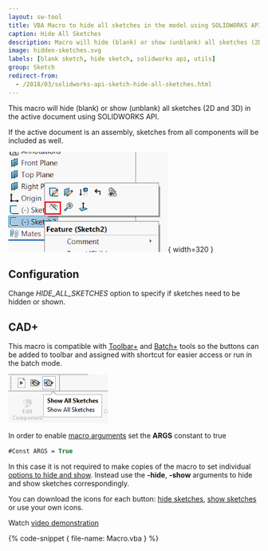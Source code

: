 ```yaml
---
layout: sw-tool
title: VBA Macro to hide all sketches in the model using SOLIDWORKS API
caption: Hide All Sketches
description: Macro will hide (blank) or show (unblank) all sketches (2D and 3D) in the active document using SOLIDWORKS API
image: hidden-sketches.svg
labels: [blank sketch, hide sketch, solidworks api, utils]
group: Sketch
redirect-from:
  - /2018/03/solidworks-api-sketch-hide-all-sketches.html
---
```

This macro will hide (blank) or show (unblank) all sketches (2D and 3D) in the active document using SOLIDWORKS API.

If the active document is an assembly, sketches from all components will be included as well.

![Hide sketch option in context menu](sw-hide-all-sketches.png){ width=320 }

## Configuration

Change *HIDE_ALL_SKETCHES* option to specify if sketches need to be hidden or shown.

## CAD+

This macro is compatible with [Toolbar+](https://cadplus.xarial.com/toolbar/) and [Batch+](https://cadplus.xarial.com/batch/) tools so the buttons can be added to toolbar and assigned with shortcut for easier access or run in the batch mode.

![Buttons in toolbar](toolbar.png)

In order to enable [macro arguments](https://cadplus.xarial.com/toolbar/configuration/arguments/) set the **ARGS** constant to true

~~~ vb
#Const ARGS = True
~~~

In this case it is not required to make copies of the macro to set individual [options to hide and show](#configuration). Instead use the **-hide**, **-show** arguments to hide and show sketches correspondingly.

You can download the icons for each button: [hide sketches](hide-sketches.svg), [show sketches](show-sketches.svg) or use your own icons.

Watch [video demonstration](https://youtu.be/jsjN8zNRTuc?t=23)

{% code-snippet { file-name: Macro.vba } %}
